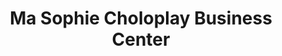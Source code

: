 ---
title: "Ma Sophie Choloplay Business Center"
url: /zwedru/ma-sophie-choloplay-business-center/
shop: convenience
---